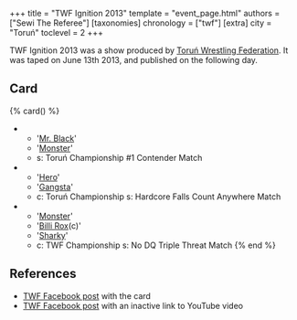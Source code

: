 +++
title = "TWF Ignition 2013"
template = "event_page.html"
authors = ["Sewi The Referee"]
[taxonomies]
chronology = ["twf"]
[extra]
city = "Toruń"
toclevel = 2
+++

TWF Ignition 2013 was a show produced by [Toruń Wrestling Federation](@/o/twf.md). It was taped on June 13th 2013, and published on the following day.

## Card

{% card() %}
- - '[Mr. Black](@/w/mr-black.md)'
  - '[Monster](@/w/chris-hunter.md)' 
  - s: Toruń Championship #1 Contender Match
- - '[Hero](@/w/pj-blake.md)'
  - '[Gangsta](@/w/jay-revolt.md)'
  - c: Toruń Championship
    s: Hardcore Falls Count Anywhere Match
- - '[Monster](@/w/chris-hunter.md)'
  - '[Billi Rox](@/w/corin-mear.md)(c)'
  - '[Sharky](@/w/sharky.md)'
  - c: TWF Championship
    s: No DQ Triple Threat Match
{% end %}

## References

* [TWF Facebook post](https://www.facebook.com/TorunWrestlingFederation/posts/pfbid0hTovGwvoV2RK1WQp6EVSpzcjTN4Neo6GQo7JEupc7BJgQtSUGZoHWVXjiJZP7yufl) with the card
* [TWF Facebook post](https://www.facebook.com/TorunWrestlingFederation/posts/576886735684274) with an inactive link to YouTube video
